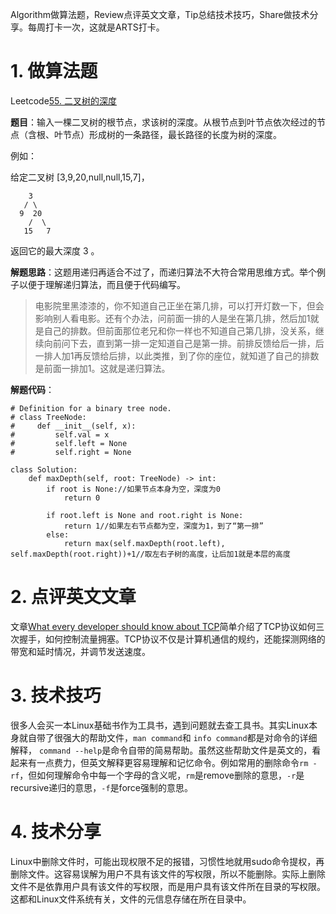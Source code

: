 Algorithm做算法题，Review点评英文文章，Tip总结技术技巧，Share做技术分享。每周打卡一次，这就是ARTS打卡。

# 1\. 做算法题

Leetcode[55. 二叉树的深度](https://leetcode-cn.com/problems/er-cha-shu-de-shen-du-lcof/)

**题目**：输入一棵二叉树的根节点，求该树的深度。从根节点到叶节点依次经过的节点（含根、叶节点）形成树的一条路径，最长路径的长度为树的深度。

例如：

给定二叉树 [3,9,20,null,null,15,7]，

        3
       / \
      9  20
        /  \
       15   7
返回它的最大深度 3 。

**解题思路**：这题用递归再适合不过了，而递归算法不大符合常用思维方式。举个例子以便于理解递归算法，而且便于代码编写。

> 电影院里黑漆漆的，你不知道自己正坐在第几排，可以打开灯数一下，但会影响别人看电影。还有个办法，问前面一排的人是坐在第几排，然后加1就是自己的排数。但前面那位老兄和你一样也不知道自己第几排，没关系，继续向前问下去，直到第一排一定知道自己是第一排。前排反馈给后一排，后一排人加1再反馈给后排，以此类推，到了你的座位，就知道了自己的排数是前面一排加1。这就是递归算法。

**解题代码**：

```
# Definition for a binary tree node.
# class TreeNode:
#     def __init__(self, x):
#         self.val = x
#         self.left = None
#         self.right = None

class Solution:
    def maxDepth(self, root: TreeNode) -> int:
        if root is None://如果节点本身为空，深度为0
            return 0
        
        if root.left is None and root.right is None:
            return 1//如果左右节点都为空，深度为1，到了“第一排”
        else:
            return max(self.maxDepth(root.left), self.maxDepth(root.right))+1//取左右子树的高度，让后加1就是本层的高度
```

# 2. 点评英文文章

文章[What every developer should know about TCP](https://robertovitillo.com/what-every-developer-should-know-about-tcp/)简单介绍了TCP协议如何三次握手，如何控制流量拥塞。TCP协议不仅是计算机通信的规约，还能探测网络的带宽和延时情况，并调节发送速度。

# 3. 技术技巧

很多人会买一本Linux基础书作为工具书，遇到问题就去查工具书。其实Linux本身就自带了很强大的帮助文件，`man command`和 `info command`都是对命令的详细解释， `command --help`是命令自带的简易帮助。虽然这些帮助文件是英文的，看起来有一点费力，但英文解释更容易理解和记忆命令。例如常用的删除命令`rm -rf`，但如何理解命令中每一个字母的含义呢，`rm`是remove删除的意思，`-r`是recursive递归的意思，`-f`是force强制的意思。

# 4. 技术分享

Linux中删除文件时，可能出现权限不足的报错，习惯性地就用sudo命令提权，再删除文件。这容易误解为用户不具有该文件的写权限，所以不能删除。实际上删除文件不是依靠用户具有该文件的写权限，而是用户具有该文件所在目录的写权限。这都和Linux文件系统有关，文件的元信息存储在所在目录中。